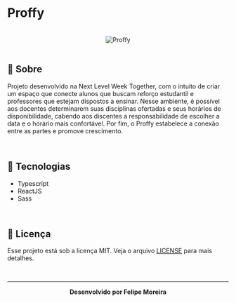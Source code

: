 # Proffy

<br>

<div align="center">
  <img src="https://repository-images.githubusercontent.com/284681985/ef60de00-32e3-11eb-8389-678eebd5788a" alt="Proffy">
</div>

<br>

## :bookmark_tabs: Sobre

Projeto desenvolvido na Next Level Week Together, com o intuito de criar um espaço que conecte alunos que buscam reforço estudantil e professores que estejam dispostos a ensinar. Nesse ambiente, é possível aos docentes determinarem suas disciplinas ofertadas e seus horários de disponibilidade, cabendo aos discentes a responsabilidade de escolher a data e o horário mais confortável. Por fim, o Proffy estabelece a conexão entre as partes e promove crescimento.

<br>

## :rocket: Tecnologias

- Typescript
- ReactJS
- Sass

<br>

## :green_book: Licença 

Esse projeto está sob a licença MIT. Veja o arquivo [LICENSE](LICENSE) para mais detalhes.

<br>

---

<div align="center">
    <b>Desenvolvido por Felipe Moreira</b>
</div>
